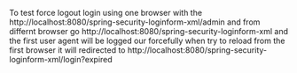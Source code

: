 To test force logout login using one browser with the http://localhost:8080/spring-security-loginform-xml/admin
and from differnt browser go http://localhost:8080/spring-security-loginform-xml and the first user agent will be logged our forcefully
when try to reload from the first browser it will redirected to http://localhost:8080/spring-security-loginform-xml/login?expired
